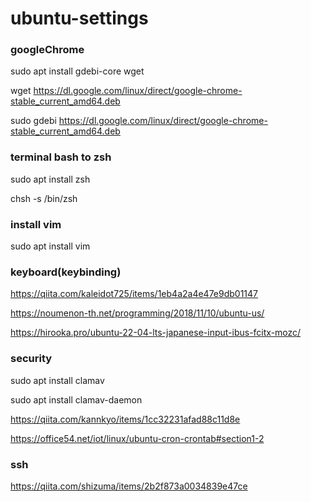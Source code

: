 # ubuntu-settings

### googleChrome
sudo apt install gdebi-core wget

wget https://dl.google.com/linux/direct/google-chrome-stable_current_amd64.deb

sudo gdebi https://dl.google.com/linux/direct/google-chrome-stable_current_amd64.deb

### terminal bash to zsh
sudo apt install zsh

chsh -s /bin/zsh

### install vim
sudo apt install vim

### keyboard(keybinding)
https://qiita.com/kaleidot725/items/1eb4a2a4e47e9db01147

https://noumenon-th.net/programming/2018/11/10/ubuntu-us/

https://hirooka.pro/ubuntu-22-04-lts-japanese-input-ibus-fcitx-mozc/

### security
sudo apt install clamav

sudo apt install clamav-daemon

https://qiita.com/kannkyo/items/1cc32231afad88c11d8e

https://office54.net/iot/linux/ubuntu-cron-crontab#section1-2

### ssh
https://qiita.com/shizuma/items/2b2f873a0034839e47ce
